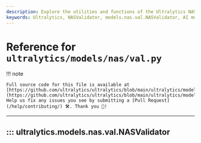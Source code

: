 ```yaml
---
description: Explore the utilities and functions of the Ultralytics NASValidator. Find out how it benefits allocation and optimization in AI models.
keywords: Ultralytics, NASValidator, models.nas.val.NASValidator, AI models, allocation, optimization
---
```


# Reference for `ultralytics/models/nas/val.py`

!!! note

    Full source code for this file is available at [https://github.com/ultralytics/ultralytics/blob/main/ultralytics/models/nas/val.py](https://github.com/ultralytics/ultralytics/blob/main/ultralytics/models/nas/val.py). Help us fix any issues you see by submitting a [Pull Request](/help/contributing/) 🛠️. Thank you 🙏!

---
## ::: ultralytics.models.nas.val.NASValidator
<br><br>

